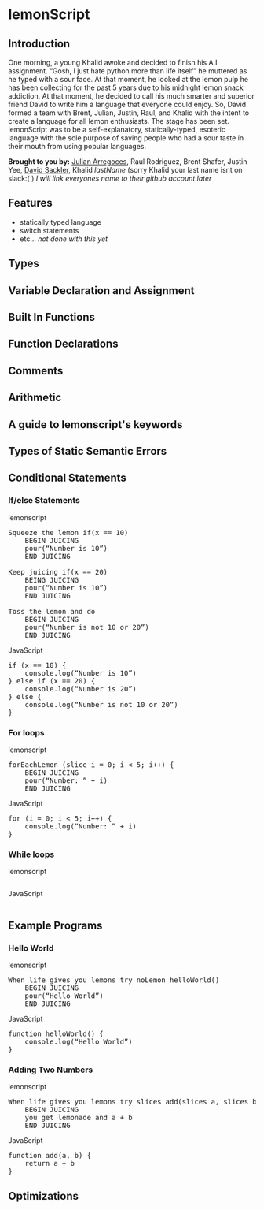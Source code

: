 # lemonScript
## Introduction
One morning, a young Khalid awoke and decided to finish his A.I assignment. “Gosh, I just hate python more than life itself” he muttered as he typed with a sour face. At that moment, he looked at the lemon pulp he has been collecting for the past 5 years due to his midnight lemon snack addiction. At that moment, he decided to call his much smarter and superior friend David to write him a language that everyone could enjoy. So, David formed a team with Brent, Julian, Justin, Raul, and Khalid with the intent to create a language for all lemon enthusiasts.
The stage has been set. lemonScript was to be a self-explanatory, statically-typed, esoteric language with the sole purpose of saving people who had a sour taste in their mouth from using popular languages. 

**Brought to you by:** [Julian Arregoces](https://github.com/Jarregoc), Raul Rodriguez, Brent Shafer, Justin Yee, [David Sackler](https://github.com/Dsackler), Khalid *lastName* (sorry Khalid your last name isnt on slack:( )
*I will link everyones name to their github account later*

## Features
- statically typed language
- switch statements
- etc... *not done with this yet*

## Types

## Variable Declaration and Assignment

## Built In Functions

## Function Declarations

## Comments

## Arithmetic

## A guide to lemonscript's keywords

## Types of Static Semantic Errors

## Conditional Statements
### If/else Statements
lemonscript
<pre>
Squeeze the lemon if(x == 10)
	BEGIN JUICING
	pour(“Number is 10”)
	END JUICING

Keep juicing if(x == 20)
	BEING JUICING
	pour(“Number is 10”)
	END JUICING

Toss the lemon and do
	BEGIN JUICING
	pour(“Number is not 10 or 20”)
	END JUICING
</pre>

JavaScript
<pre>
if (x == 10) {
	console.log(“Number is 10”)
} else if (x == 20) {
	console.log(“Number is 20”)
} else {
	console.log(“Number is not 10 or 20”)
}
</pre>

### For loops
lemonscript
<pre>
forEachLemon (slice i = 0; i < 5; i++) {
	BEGIN JUICING
	pour(“Number: ” + i)
	END JUICING
</pre>

JavaScript
<pre>
for (i = 0; i < 5; i++) {
	console.log(“Number: ” + i)
}
</pre>
### While loops
lemonscript
<pre>
</pre>

JavaScript
<pre>
</pre>

## Example Programs
### Hello World
lemonscript
<pre>
When life gives you lemons try noLemon helloWorld()
	BEGIN JUICING
	pour(“Hello World”)
	END JUICING
</pre>

JavaScript
<pre>
function helloWorld() {
	console.log(“Hello World”)
}
</pre>

### Adding Two Numbers
lemonscript
<pre>
When life gives you lemons try slices add(slices a, slices b) 
	BEGIN JUICING
	you get lemonade and a + b
	END JUICING	
</pre>

JavaScript
<pre>
function add(a, b) {
	return a + b
}
</pre>



## Optimizations


